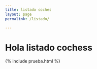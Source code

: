 ```yaml
---
title: listado coches
layout: page
permalink: /listado/

---
```


# Hola listado cochess

{% include prueba.html %}
